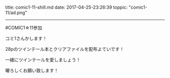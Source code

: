 
title: comic1-11-shill.md
date: 2017-04-25-23:26:39
toppic: "comic1-11/ad.png"

---

#COMIC1☆11参加

コミ1さんかします！

28pのツインテール本とクリアファイルを配布よていです！

一緒にツインテールを愛しましょう！

曜ろしくお願い致します！